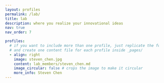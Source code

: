 ```yaml
---
layout: profiles
permalink: /lab/
title: lab
description: where you realize your innovational ideas
nav: true
nav_order: 7

profiles:
  # if you want to include more than one profile, just replicate the following block
  # and create one content file for each profile inside _pages/
  - align: right
    image: steven_chen.jpg
    content: lab_members/steven_chen.md
    image_circular: false # crops the image to make it circular
    more_info: Steven Chen
---
```

